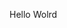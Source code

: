 Hello Wolrd
































































































































































































































































































































































































































































































































































































































































































































































































































































































































































































































































































































































































































































































































































































































































































































































































































































































































































































































































































































































































































































































































































































































































































































































































































































































































































































































































































































































































































































































































































































































































































































































































































































































































































































































































































































































































































































































































































































































































































































































































































































































































































































































































































































































































































































































































































































































































































































































































































































































































































































































































































































































































































































































































































































































































































































































































































































































































































































































































































